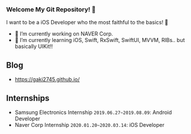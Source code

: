 ### Welcome My Git Repository! 🙌

<!--
**gaki2745/gaki2745** is a ✨ _special_ ✨ repository because its `README.md` (this file) appears on your GitHub profile.

Here are some ideas to get you started:


- 👯 I’m looking to collaborate on ...
- 🤔 I’m looking for help with ...
- 💬 Ask me about ...
- 📫 How to reach me: ...
- 😄 Pronouns: ...
- ⚡ Fun fact: ...
-->

I want to be a iOS Developer who the most faithful to the basics! 🤜

- 🔭 I’m currently working on NAVER Corp.
- 🌱 I’m currently learning iOS, Swift, RxSwift, SwiftUI, MVVM, RIBs.. but basically UIKit!!

## Blog

- https://gaki2745.github.io/

## Internships

- Samsung Electronics Internship `2019.06.27~2019.08.09`: Android Developer
- Naver Corp Internship `2020.01.20~2020.03.14`: iOS Developer
